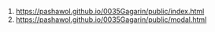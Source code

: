 1. <https://pashawol.github.io/0035Gagarin/public/index.html>
1. <https://pashawol.github.io/0035Gagarin/public/modal.html>